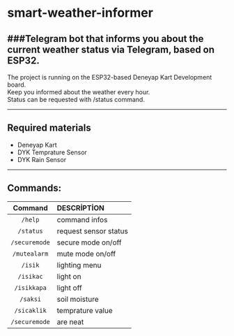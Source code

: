 # smart-weather-informer
###Telegram bot that informs you about the current weather status via Telegram, based on ESP32.
---
<P>
  The project is running on the ESP32-based Deneyap Kart Development board.<br>
  Keep you informed about the weather every hour.<br>
  Status can be requested with /status command.
</P>


---

## Required materials
<ul>
  <li>Deneyap Kart</li>
  <li>DYK Temprature Sensor</li>
  <li>DYK Rain Sensor</li>
</ul>
  
---

## Commands: <br>

| Command         | DESCRİPTİON           |
| :-------------: |:-------------|
| `/help`      |    command infos         |
| `/status`    |    request sensor status |
| `/securemode`|    secure mode on/off    |
| `/mutealarm` |    mute mode on/off      |
| `/isik`      |    lighting menu         |
| `/isikac`    |    light on              |
| `/isikkapa`  |    light off             |
| `/saksi`     |    soil moisture         |
| `/sicaklik`  |    temprature value      |
| `/securemode`|    are neat              |













